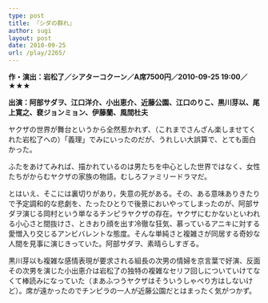 ```yaml
---
type: post
title: 『シダの群れ』
author: sugi
layout: post
date: 2010-09-25
url: /play/2265/
---
```

**作・演出：岩松了／シアターコクーン／A席7500円／2010-09-25 19:00／★★★**

**出演：阿部サダヲ、江口洋介、小出恵介、近藤公園、江口のりこ、黒川芽以、尾上寛之、裵ジョンミョン、伊藤蘭、風間杜夫**

ヤクザの世界が舞台というから全然惹かれず、（これまでさんざん楽しませてくれた岩松了への）「義理」でみにいったのだが、うれしい大誤算で、とても面白かった。

ふたをあけてみれば、描かれているのは男たちを中心とした世界ではなく、女性たちがからむヤクザの家族の物語。むしろファミリードラマだ。

とはいえ、そこには裏切りがあり，失意の死がある。その、ある意味ありきたりで予定調和的な悲劇を、たったひとりで後景においやってしまったのが、阿部サダヲ演じる岡村という単なるチンピラヤクザの存在。ヤクザにむかないといわれる小心さと間抜けさ、ときおり顔を出す冷徹な狂気、慕っているアニキに対する愛憎入り交じるアンビバレントな態度。そんな単純さと複雑さが同居する奇妙な人間を見事に演じきっていた。阿部サダヲ、素晴らしすぎる。

黒川芽以も複雑な感情表現が要求される組長の次男の情婦を京言葉で好演、反面その次男を演じた小出恵介は岩松了の独特の複雑なセリフ回しについていけてなくて棒読みになっていた（まあふつうヤクザはそういうしゃべり方はしないけど）。席が遠かったのでチンピラの一人が近藤公園だとはまったく気がつかず。

